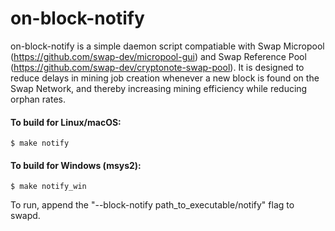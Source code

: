 # on-block-notify

on-block-notify is a simple daemon script compatiable with Swap Micropool (https://github.com/swap-dev/micropool-gui) and Swap Reference Pool (https://github.com/swap-dev/cryptonote-swap-pool). It is designed to reduce delays in mining job creation whenever a new block is found on the Swap Network, and thereby increasing mining efficiency while reducing orphan rates.


#### To build for Linux/macOS:

	$ make notify

#### To build for Windows (msys2):

	$ make notify_win

To run, append the "--block-notify path_to_executable/notify" flag to swapd.
